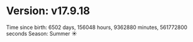 # Version: v17.9.18
Time since birth: 6502 days, 156048 hours, 9362880 minutes, 561772800 seconds
Season: Summer ☀️

